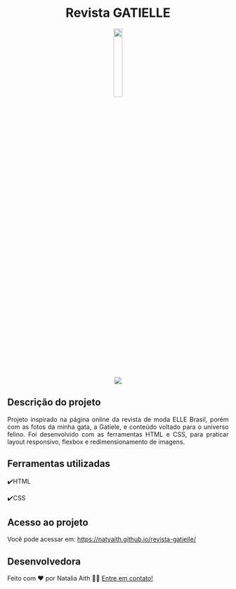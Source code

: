 <h1 align="center">Revista GATIELLE</h1>

<p align="center">
<img width=20% src="https://user-images.githubusercontent.com/61480327/212575788-6e916fe8-df3a-4b40-bb77-5faca3993fcb.png">
<p>
  
<p align="center">
<img src="http://img.shields.io/static/v1?label=STATUS&message=CONCLUIDO&color=GREEN&style=for-the-badge"/>
</p>

## Descrição do projeto 

<p align="justify">
  Projeto inspirado na página online da revista de moda ELLE Brasil, porém com as fotos da minha gata, a Gatiele, e conteúdo voltado para o universo felino.
  Foi desenvolvido com as ferramentas HTML e CSS, para praticar layout responsivo, flexbox e redimensionamento de imagens.

</p>

## Ferramentas utilizadas
:heavy_check_mark:HTML

:heavy_check_mark:CSS
###

## Acesso ao projeto

Você pode acessar em: https://natyaith.github.io/revista-gatielle/

## Desenvolvedora

Feito com ❤️ por Natalia Aith 👋🏽 [Entre em contato!](https://www.linkedin.com/in/natalia-aith)
